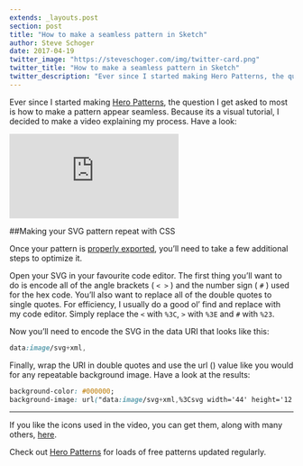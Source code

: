 ```yaml
---
extends: _layouts.post
section: post
title: "How to make a seamless pattern in Sketch"
author: Steve Schoger
date: 2017-04-19
twitter_image: "https://steveschoger.com/img/twitter-card.png"
twitter_title: "How to make a seamless pattern in Sketch"
twitter_description: "Ever since I started making Hero Patterns, the question I get asked to most is how to make a pattern appear seamless. Because its a visual tutorial, I decided to make a video explaining my process."
---
```



Ever since I started making [Hero Patterns](http://www.heropatterns.com), the question I get asked to most is how to make a pattern appear seamless. Because its a visual tutorial, I decided to make a video explaining my process. Have a look:

<div class="video-embed">
	<iframe src="https://player.vimeo.com/video/213873355" frameborder="0" webkitallowfullscreen mozallowfullscreen allowfullscreen></iframe>
</div>

##Making your SVG pattern repeat with CSS

Once your pattern is [properly exported](/2017/03/20/my-workflow-for-exporting-cleaner-svg-icons-in-sketch), you’ll need to take a few additional steps to optimize it. 

Open your SVG in your favourite code editor. The first thing you’ll want to do is encode all of the angle brackets ( `< >` )  and the number sign ( `#` ) used for the hex code. You’ll also want to replace all of the double quotes to single quotes. For efficiency, I usually do a good ol’ find and replace with my code editor. Simply replace the `<` with `%3C`, `>` with `%3E` and `#` with `%23`.  

Now you’ll need to encode the SVG in the data URI that looks like this: 

```css
data:image/svg+xml,
```

Finally, wrap the URI in double quotes and use the url () value like you would for any repeatable background image. Have a look at the results: 

```css
background-color: #000000;
background-image: url("data:image/svg+xml,%3Csvg width='44' height='12' viewBox='0 0 44 12' xmlns='http://www.w3.org/2000/svg'%3E%3Cpath d='M20 12v-2L0 0v10l4 2h16zm18 0l4-2V0L22 10v2h16zM20 0v8L4 0h16zm18 0L22 8V0h16z' fill='%23FFFFFF' fill-rule='evenodd'/%3E%3C/svg%3E");
```

---

If you like the icons used in the video, you can get them, along with many others, [here](http://www.heroicons.com).

Check out [Hero Patterns](http://www.heropatterns.com) for loads of free patterns updated regularly. 
